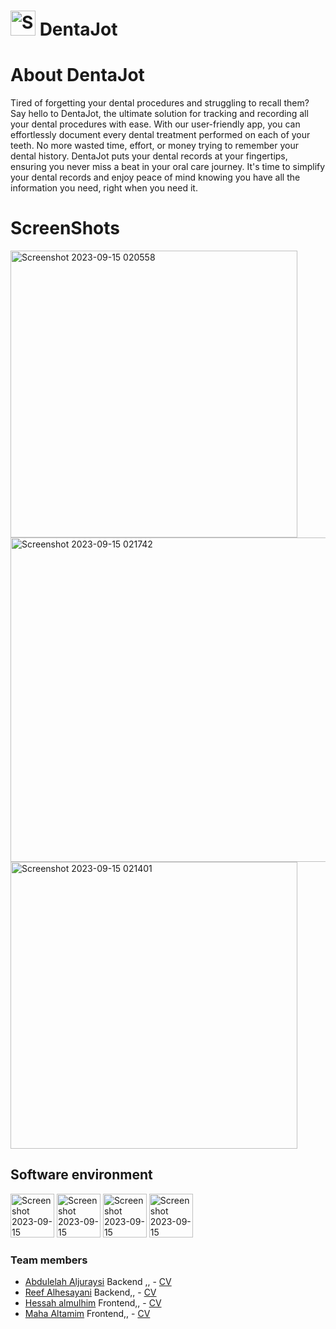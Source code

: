 #  <img width="40" hieght="40" alt="Screenshot 2023-09-15 020558" src="https://github.com/36nv/denta-jot/assets/74217487/02b356df-1ca7-4925-883b-9315714acec3"> DentaJot




# About DentaJot
Tired of forgetting your dental procedures and struggling to recall them? Say hello to DentaJot, the ultimate solution for tracking and recording all your dental procedures with ease. With our user-friendly app, you can effortlessly document every dental treatment performed on each of your teeth. No more wasted time, effort, or money trying to remember your dental history. DentaJot puts your dental records at your fingertips, ensuring you never miss a beat in your oral care journey. It's time to simplify your dental records and enjoy peace of mind knowing you have all the information you need, right when you need it.

# ScreenShots
<img width="459" alt="Screenshot 2023-09-15 020558" src="https://github.com/36nv/denta-jot/assets/74217487/826b50cd-5255-448a-bc0d-7d46e3a49cc9">
<img width="519" alt="Screenshot 2023-09-15 021742" src="https://github.com/36nv/denta-jot/assets/74217487/07d2988f-b862-4332-83fd-c5098c1d7304">
                        <img width="459" alt="Screenshot 2023-09-15 021401" src="https://github.com/36nv/denta-jot/assets/74217487/93dff434-7fba-4ece-80a0-12ec2342322a">





## Software environment
 <img width="70" hieght="70" alt="Screenshot 2023-09-15 020558" src="https://github.com/reef-mohammad/DentaJot/assets/74217487/e65fcca6-1779-42ae-b1a6-8c5ea88b6ab8">
  <img width="70" hieght="70" alt="Screenshot 2023-09-15 020558" src="https://github.com/reef-mohammad/DentaJot/assets/74217487/4520dcb0-76f9-475f-baa2-6e8560699370">
  <img width="70" hieght="70"  alt="Screenshot 2023-09-15 020558" src= "https://github.com/reef-mohammad/DentaJot/assets/74217487/afca5b7d-50cb-441d-aa20-73af1e4d19d5">
  <img width="70" hieght="70" alt="Screenshot 2023-09-15 020558" src="https://github.com/reef-mohammad/DentaJot/assets/74217487/dda4837a-377c-4831-907e-b92933bd233d">





### Team members
- [Abdulelah Aljuraysi](https://github.com/36nv)  Backend ,, - [CV](CVs/AbdulelahAljuraysiCV.pdf)  
- [Reef Alhesayani](https://github.com/reef-mohammad) Backend,, - [CV](CVs/ReefAlhesayaniCV-IT.pdf)  
- [Hessah almulhim](https://github.com/hsmulhim) Frontend,, - [CV](CVs/CV-HUSSAH-CIS.pdf)  
- [Maha Altamim](https://github.com/iMaha0) Frontend,, - [CV](CVs/MahaAltamim.pdf)  
